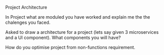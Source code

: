 Project Architecture

In Project what are moduled you have worked and explain me the the chalenges you faced.

Asked to draw a architecture for a project (lets say given 3 microservices and a UI component). What components you will have?

How do you optimise project from non-functions requirement.


